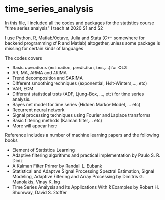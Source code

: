 # time_series_analysis

In this file, I included all the codes and packages for the statistics course "time series analysis" I teach at 2020 S1 and S2

I use Python, R, Matlab/Octave, Julia and Stata (C++ somewhere for backend programming of R and Matlab) altogether, unless some package is missing for certain kinds of languages

The codes covers

* Basic operations (estimation, prediction, test,...) for OLS
* AR, MA, ARMA and ARIMA
* Trend decomposition and SARIMA
* Different smoothing techniques (exponential, Holt-Winters,..., etc)
* VAR, ECM
* Different statistical tests (ADF, Ljung-Box, ..., etc) for time series analysis.
* Bayes net model for time series (Hidden Markov Model, ... etc)
* Recurrent neural network
* Signal processing techniques using Fourier and Laplace transforms
* Basic filtering methods (Kalman filter,... etc)
* More will appear here

Reference includes a number of machine learning papers and the following books
* Element of Statistical Learning
* Adaptive filtering algorithms and practical implementation by Paulo S. R. Diniz
* A Kalman Filter Primer by Randall L. Eubank
* Statistical and Adaptive Signal Processing Spectral Estimation, Signal Modeling, Adaptive Filtering and Array Processing by Dimitris G. Manolakis, Vinay K. Ing
* Time Series Analysis and Its Applications With R Examples by Robert H. Shumway, David S. Stoffer

